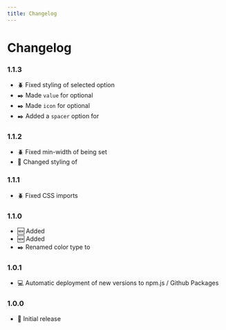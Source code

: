 ```yaml
---
title: Changelog
---
```


# Changelog
### 1.1.3
- 🪲 Fixed styling of <Badge text="SuiSelect" type="tip" /> selected option
- ✒️ Made `value` for <Badge text="SuiSelect" type="tip" /> optional
- ✒️ Made `icon` for <Badge text="SuiSelect" type="tip" /> optional
- ✒️ Added a `spacer` option for <Badge text="SuiSelect" type="tip" />

### 1.1.2
- 🪲 Fixed min-width of <Badge text="SuiSelect" type="tip" /> being set
- 🎨 Changed styling of <Badge text="SuiBadge" type="tip" />

### 1.1.1
- 🪲 Fixed CSS imports

### 1.1.0
- 🆕 Added <Badge text="Icons.FontAwesome" type="tip" />
- 🆕 Added <Badge text="SuiBadge" type="tip" />
- ✒️ Renamed <Badge text="bright" type="info" /> color type to <Badge text="inverse" type="info" />

### 1.0.1
- 💻 Automatic deployment of new versions to npm.js / Github Packages

### 1.0.0
- 🛫 Initial release
